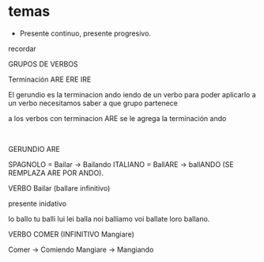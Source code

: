 # temas
* Presente continuo, presente progresivo.

recordar 

GRUPOS DE VERBOS

Terminación ARE
            ERE
            IRE

El gerundio es 
la terminacion ando iendo de un verbo
para poder aplicarlo a un verbo necesitamos saber a que grupo partenece

a los verbos con terminacion ARE
se le agrega la terminación ando

</br>

GERUNDIO ARE

SPAGNOLO = Bailar -> Bailando
ITALIANO = BallARE -> ballANDO
(SE REMPLAZA ARE POR ANDO).

VERBO Bailar (ballare infinitivo)

presente inidativo

Io ballo
tu balli
lui lei balla
noi balliamo
voi ballate
loro ballano.

VERBO COMER (INFINITIVO Mangiare)

Comer -> Comiendo
Mangiare -> Mangiando

